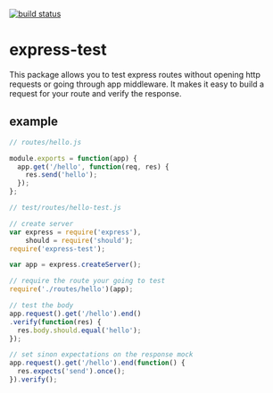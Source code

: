 [![build status](https://secure.travis-ci.org/3vr/express-test.png)](http://travis-ci.org/3vr/express-test)

# express-test

This package allows you to test express routes without opening http requests or going through app middleware. It makes it easy to build a request for your route and verify the response.

## example

```javascript
// routes/hello.js

module.exports = function(app) {
  app.get('/hello', function(req, res) {
    res.send('hello');
  });
};
```

```javascript
// test/routes/hello-test.js

// create server
var express = require('express'),
    should = require('should');
require('express-test');

var app = express.createServer();

// require the route your going to test
require('./routes/hello')(app);

// test the body
app.request().get('/hello').end()
.verify(function(res) {
  res.body.should.equal('hello');
});

// set sinon expectations on the response mock
app.request().get('/hello').end(function() {
  res.expects('send').once();
}).verify();
```
